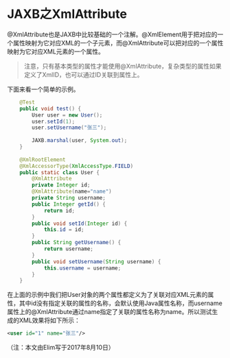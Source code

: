 # JAXB之XmlAttribute

@XmlAttribute也是JAXB中比较基础的一个注解。@XmlElement用于把对应的一个属性映射为它对应XML的一个子元素，而@XmlAttribute可以把对应的一个属性映射为它对应XML元素的一个属性。
> 注意，只有基本类型的属性才能使用@XmlAttribute，复杂类型的属性如果定义了XmlID，也可以通过ID关联到属性上。

下面来看一个简单的示例。
```java
	@Test
	public void test() {
		User user = new User();
		user.setId(1);
		user.setUsername("张三");
		
		JAXB.marshal(user, System.out);
	}
	
	@XmlRootElement
	@XmlAccessorType(XmlAccessType.FIELD)
	public static class User {
		@XmlAttribute
		private Integer id;
		@XmlAttribute(name="name")
		private String username;
		public Integer getId() {
			return id;
		}
		public void setId(Integer id) {
			this.id = id;
		}
		public String getUsername() {
			return username;
		}
		public void setUsername(String username) {
			this.username = username;
		}
	}
```

在上面的示例中我们把User对象的两个属性都定义为了关联对应XML元素的属性，其中id没有指定关联的属性的名称，会默认使用Java属性名称，而username属性上的@XmlAttribute通过name指定了关联的属性名称为name。所以测试生成的XML效果将如下所示：
```xml
<user id="1" name="张三"/>
```

（注：本文由Elim写于2017年8月10日）